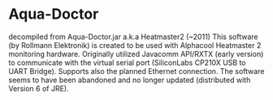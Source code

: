 # Aqua-Doctor
decompiled from Aqua-Doctor.jar a.k.a Heatmaster2 (~2011)
This software (by Rollmann Elektronik) is created to be used with Alphacool Heatmaster 2 monitoring hardware. Originally utilized Javacomm API/RXTX (early version) to communicate with the virtual serial port (SiliconLabs CP210X USB to UART Bridge). Supports also the planned Ethernet connection. The software seems to have been abandoned and no longer updated (distributed with Version 6 of JRE). 
